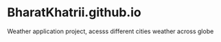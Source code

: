 # BharatKhatrii.github.io
Weather application project, acesss different cities weather across globe
